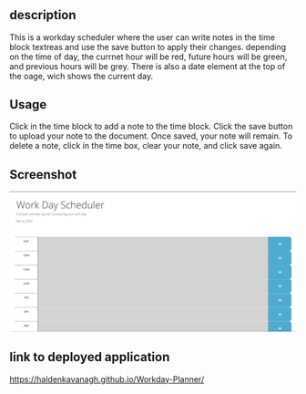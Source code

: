 # <Workday-Planner>

## description

This is a workday scheduler where the user can write notes in the time block textreas and use the save button to apply their changes. depending on the time of day, the currnet hour will be red, future hours will be green, and previous hours will be grey. There is also a date element at the top of the oage, wich shows the current day.

## Usage

Click in the time block to add a note to the time block. Click the save button to upload your note to the document. Once saved, your note will remain. To delete a note, click in the time box, clear your note, and click save again.

## Screenshot

![deployed-ss](/images/planner.jpg)

## link to deployed application

https://haldenkavanagh.github.io/Workday-Planner/
